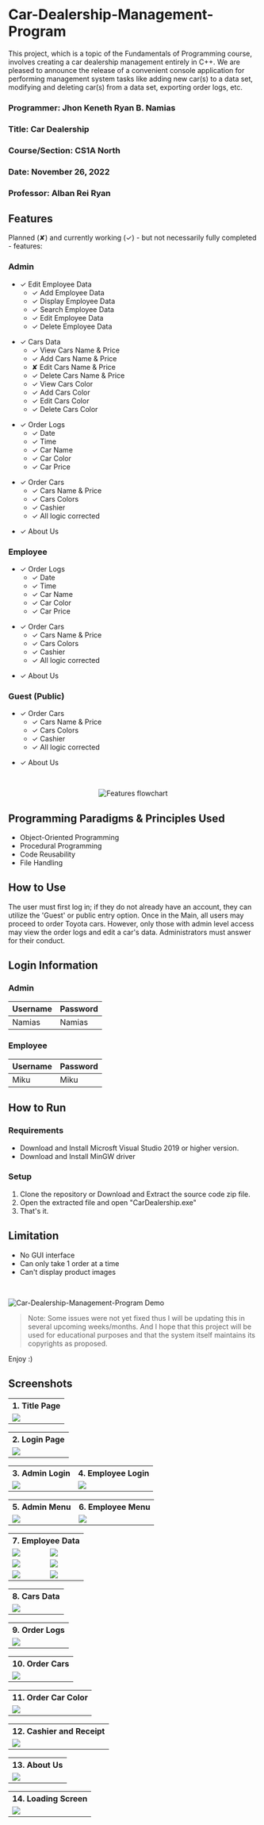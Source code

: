 # Car-Dealership-Management-Program
This project, which is a topic of the Fundamentals of Programming course, involves creating a car dealership management entirely in C++. We are pleased to announce the release of a convenient console application for performing management system tasks like adding new car(s) to a data set, modifying and deleting car(s) from a data set, exporting order logs, etc.

### Programmer: Jhon Keneth Ryan B. Namias

### Title: Car Dealership

### Course/Section: CS1A North

### Date: November 26, 2022

### Professor: Alban Rei Ryan

## Features

Planned (✘) and currently working (✓) - but not necessarily fully completed - features:


### Admin 

- ✓ Edit Employee Data
    * ✓ Add Employee Data
    * ✓ Display Employee Data
    * ✓ Search Employee Data
    * ✓ Edit Employee Data
    * ✓ Delete Employee Data
> 
- ✓ Cars Data
    * ✓ View Cars Name & Price
    * ✓ Add Cars Name & Price
    * ✘ Edit Cars Name & Price
    * ✓ Delete Cars Name & Price
    * ✓ View Cars Color
    * ✓ Add Cars Color
    * ✓ Edit Cars Color
    * ✓ Delete Cars Color
>
- ✓ Order Logs
    * ✓ Date
    * ✓ Time 
    * ✓ Car Name 
    * ✓ Car Color 
    * ✓ Car Price 
>
- ✓ Order Cars
    * ✓ Cars Name & Price
    * ✓ Cars Colors
    * ✓ Cashier
    * ✓ All logic corrected
>
- ✓ About Us

### Employee
- ✓ Order Logs
    * ✓ Date
    * ✓ Time 
    * ✓ Car Name 
    * ✓ Car Color 
    * ✓ Car Price 
>
- ✓ Order Cars
    * ✓ Cars Name & Price
    * ✓ Cars Colors
    * ✓ Cashier
    * ✓ All logic corrected
>
- ✓ About Us

### Guest (Public)
- ✓ Order Cars
    * ✓ Cars Name & Price
    * ✓ Cars Colors
    * ✓ Cashier
    * ✓ All logic corrected
>
- ✓ About Us

<p> ​</p>

<p align="center">
<img src="images/Features.png" alt="Features flowchart">
</p>

## Programming Paradigms & Principles Used

* Object-Oriented Programming
* Procedural Programming
* Code Reusability
* File Handling

## How to Use
The user must first log in; if they do not already have an account, they can utilize the 'Guest' or public entry option.
Once in the Main, all users may proceed to order Toyota cars.
However, only those with admin level access may view the order logs and edit a car's data. Administrators must answer for their conduct. 

## Login Information

### Admin

|      Username      |      Password     |
| -----------------  | ----------------- |  
|       Namias       |       Namias      |

### Employee

|      Username      |      Password     |
| ------------------ | ----------------- |  
|        Miku        |        Miku       |

## How to Run

### Requirements
- Download and Install Microsft Visual Studio 2019 or higher version.
- Download and Install MinGW driver

### Setup
1. Clone the repository or Download and Extract the source code zip file.
2. Open the extracted file and open "CarDealership.exe" 
3. That's it. 

## Limitation 
- No GUI interface
- Can only take 1 order at a time
- Can't display product images

<p> ​</p>

![Car-Dealership-Management-Program Demo](images/demo.gif)

> Note: Some issues were not yet fixed thus I will be updating this in several upcoming weeks/months. And I hope that this project will be used for educational purposes and that the system itself maintains its copyrights as proposed.

Enjoy :)


## Screenshots

<table>
  <tr>
    <th colspan="1" align="center">1. Title Page</th>
  </tr>
  <tr>
    <td><img src="images/CDM Title page.png" ></td>
  </tr>
</table>

<table>
  <tr>
    <th>2. Login Page</th>
  </tr>
  <tr>
    <td><img src="images/CDM Login page.png"></td>
  </tr>
</table>

<table>
  <tr>
    <th>3. Admin Login</th>
    <th>4. Employee Login</th>
  </tr><tr>
     <td><img src="images/CDM Admin Login page.png"></td>
    <td><img src="images/CDM Employee Login page.png"></td>
  </tr>
</table>


<table>
  <tr>
    <th>5. Admin Menu</th>
    <th>6. Employee Menu</th>
  </tr>
  <tr>
    <td><img src="images/CDM Admin Menu.png"></td>
    <td><img src="images/CDM Employee Menu.png"></td>
  </tr>
</table>

<table>
  <tr>
    <th colspan="6" align="center">7. Employee Data</th>
  </tr>
  <tr>
    <td><img src="images/CDM Employee Data.png"></td>
    <td><img src="images/CDM Add Employee Data.png"></td>
  </tr>
  <tr>
    <td><img src="images/CDM View Employee Data.png"></td>
    <td><img src="images/CDM Search Employee Data.png"></td>
  </tr>
  <tr>
    <td><img src="images/CDM Edit Employee Data.png"></td>
    <td><img src="images/CDM Delete Employee Data.png"></td>
  </tr>
</table>

<table>
  <tr>
    <th>8. Cars Data</th>
  </tr>
  <tr>
    <td><img src="images/CDM Cars Data.png" ></td>
  </tr>
</table>

<table>
  <tr>
    <th>9. Order Logs</th>
  </tr>
  <tr>
    <td><img src="images/CDM Order Logs.png" ></td>
  </tr>
</table>

<table>
  <tr>
    <th>10. Order Cars</th>
  </tr>
  <tr>
    <td><img src="images/CDM Order Cars.png"></td>
  </tr>
</table>

<table>
  <tr>
    <th>11. Order Car Color</th>
  </tr>
  <tr>
    <td><img src="images/CDM Order Car Color.png"></td>
  </tr>
</table>

<table>
  <tr>
    <th>12. Cashier and Receipt</th>
  </tr>
  <tr>
    <td><img src="images/CDM Cashier and Receipt.png"></td>
  </tr>
</table>

<table >
  <tr>
    <th>13. About Us</th>
  </tr>
  <tr>
    <td><img src="images/CDM About Us.png"></td>
  </tr>
</table>

<table >
  <tr>
    <th>14. Loading Screen</th>
  </tr>
  <tr>
    <td><img src="images/CDM Loading Screen.png"></td>
  </tr>
</table>
